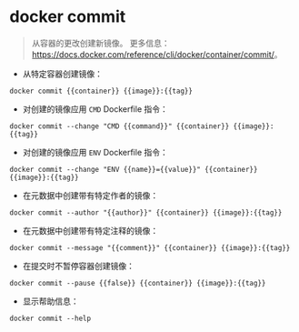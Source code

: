 # docker commit

> 从容器的更改创建新镜像。
> 更多信息：<https://docs.docker.com/reference/cli/docker/container/commit/>。

- 从特定容器创建镜像：

`docker commit {{container}} {{image}}:{{tag}}`

- 对创建的镜像应用 `CMD` Dockerfile 指令：

`docker commit --change "CMD {{command}}" {{container}} {{image}}:{{tag}}`

- 对创建的镜像应用 `ENV` Dockerfile 指令：

`docker commit --change "ENV {{name}}={{value}}" {{container}} {{image}}:{{tag}}`

- 在元数据中创建带有特定作者的镜像：

`docker commit --author "{{author}}" {{container}} {{image}}:{{tag}}`

- 在元数据中创建带有特定注释的镜像：

`docker commit --message "{{comment}}" {{container}} {{image}}:{{tag}}`

- 在提交时不暂停容器创建镜像：

`docker commit --pause {{false}} {{container}} {{image}}:{{tag}}`

- 显示帮助信息：

`docker commit --help`